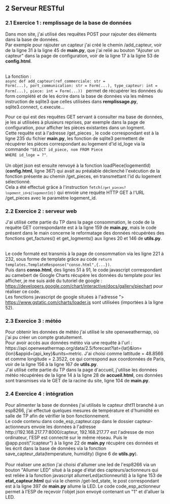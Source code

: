 <h2><b>2 Serveur RESTful</b></h2>
<h3>2.1 Exercice 1 : remplissage de la base de données</h3>
Dans mon site, j'ai utilisé des requêtes POST pour rajouter des éléments dans la base de données.<br>
Par exemple pour rajouter un capteur j'ai créé le chemin /add_capteur, voir de la ligne 31 à la ligne 45 de <b>main.py</b>,
que j'ai relié au bouton "Ajouter un capteur" dans la page de configuration, voir de la ligne 17 à la ligne 53 de <b>config.html</b>.<br><br>

La fonction :<br> <code>async def add_capteur(ref_commerciale: str = Form(...), port_communication: str = Form(...), type_capteur: int = Form(...), piece: int = Form(...))
</code> permet de récupérer les données du form complété et de les écrire dans la base de données via les mêmes instruction de sqlite3 que celles utilisées dans <b>remplissage.py</b>,
sqlite3.connect, c.execute...

Pour ce qui est des requêtes GET servant à consulter ma base de données, je les ai utilisées à plusieurs reprises,
par exemple dans la page de configuration, pour afficher les pièces existantes dans un logment.<br> Cette requête est à l'adresse /get_pieces
, le code correspondant est à la ligne 235 du fichier <b>main.py</b>, les fonction de sqlite3 permettent de récupérer les pièces correspondant au logement d'id id_loge via la commande
<code>"SELECT id_piece, nom FROM Piece WHERE id_loge = ?"</code>.<br><br>
Un objet json est ensuite renvoyé à la fonction loadPiece(logementId) (<b>config.html</b>, ligne 367) qui avait au préalable déclenché l'exécution de la fonction présente au chemin /get_pieces,
en transmettant l'id du logement sélectionné.<br>
Cela a été effectué grâce à l'instruction <code>fetch(`/get_pieces?logement_id=${logementId}`)</code> qui envoie une requête HTTP GET à l'URL /get_pieces avec le paramètre logement_id.

<h3>2.2 Exercice 2 : serveur web</h3>
J'ai utilisé cette partie du TP dans la page consommation, le code de la requête GET correspondante est à la ligne 159 de <b>main.py</b>, 
mais le code présent dans le main concerne le reformatage des données récupérées des fonctions get_factures() et get_logments() aux lignes 20 et 146 de <b>utils.py</b>.<br><br>

Le code formaté est transmis à la page de consommation via les ligne 221 à 232, sous forme de template grâce au code <code>return templates.TemplateResponse("conso.html",{...})</code>.<br>
Puis dans <b>conso.html</b>, des lignes 51 à 91, le code javascript correspondant au camebert de Google Charts récupère les données du template pour les afficher, je me suis aidé du tutoriel de google :
https://developers.google.com/chart/interactive/docs/gallery/piechart pour réaliser ce code.<br> Les fonctions javascript de google situées à l'adresse "></script>
        https://www.gstatic.com/charts/loader.js sont utilisées (importées à la ligne 52).

<h3>2.3 Exercice 3 : météo</h3>
Pour obtenir les données de météo j'ai utilisé le site openweathermap, où j'ai pu créer un compte gratuitement.<br>
Pour avoir accès aux données météo via une requête à l'url : https://api.openweathermap.org/data/2.5/forecast?lat={lat}&lon={lon}&appid={api_key}&units=metric.
J'ai choisi comme lattitude = 48.8566 et comme longitude = 2.3522, ce qui correspond aux coordonnées de Paris, voir de la ligne 156 à la ligne 167 de <b>utils.py</b>.<br>
J'ai utilisé cette partie du TP dans la page d'accueil, j'utilise les données météo récupérées de la ligne 14 à la ligne 28 de <b>accueil.html</b>, ces données sont transmises via le GET de la racine du site, ligne 104 de <b>main.py</b>.
<h3>2.4 Exercice 4 : intégration</h3>
Pour alimenter la base de données j'ai utilisés le capteur dht11 branché à un esp8266, j'ai effectué quelques mesures de température et d'humidité en salle de TP afin de vérifier le bon fonctionnement.<br>
Le code contenu dans code_esp_capteur.cpp dans le dossier capteur-actionneurs envoie les données à l'adresse http://192.168.217.77:8000/capteur, 192.168.217.77 est l'adresse de mon ordinateur, l'ESP est connecté sur le même réseau. Puis le @app.post("/capteur") à la ligne 22 de <b>main.py</b> récupère ces données et les écrit dans la base de données via la fonction save_capteur_data(temperature, humidity) (ligne 6 de <b>utils.py</b>).<br><br>
Pour réaliser une action j'ai choisi d'allumer une led de l'esp8266 via un bouton "Allumer LED" situé à la page d'état des capteurs/actionneurs qui est reliée à la fonction javascript allumerLed(actionneurId) à la ligne 153 de <b>etat_capteur.html</b> qui via le chemin /get-led_state, le post correspondant est à la ligne 397 de <b>main.py</b> allume la LED. Le code code_esp_actionneur permet à l'ESP de reçevoir l'objet json envoyé contenant un "1" et d'alluer la LED.

